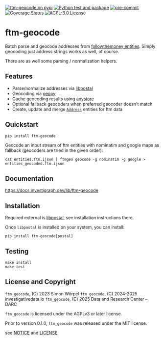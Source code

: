 [![ftm-geocode on pypi](https://img.shields.io/pypi/v/ftm-geocode)](https://pypi.org/project/ftm-geocode/)
[![Python test and package](https://github.com/investigativedata/ftm-geocode/actions/workflows/python.yml/badge.svg)](https://github.com/investigativedata/ftm-geocode/actions/workflows/python.yml)
[![pre-commit](https://img.shields.io/badge/pre--commit-enabled-brightgreen?logo=pre-commit)](https://github.com/pre-commit/pre-commit)
[![Coverage Status](https://coveralls.io/repos/github/investigativedata/ftm-geocode/badge.svg?branch=main)](https://coveralls.io/github/investigativedata/ftm-geocode?branch=main)
[![AGPL-3.0 License](https://img.shields.io/pypi/l/ftm-geocode)](./LICENSE)

# ftm-geocode

Batch parse and geocode addresses from
[followthemoney entities](https://followthemoney.readthedocs.io/en/latest/).
Simply geocoding just address strings works as well, of course.

There are as well some parsing / normalization helpers.

## Features
- Parse/normalize addresses via [libpostal](https://github.com/openvenues/libpostal)
- Geocoding via [geopy](https://geopy.readthedocs.io/en/stable/)
- Cache geocoding results using [anystore](https://docs.investigraph.dev/lib/anystore)
- Optional fallback geocoders when preferred geocoder doesn't match
- Create, update and merge [`Address`](https://followthemoney.readthedocs.io/en/latest/model.html#address) entities for ftm data

## Quickstart

    pip install ftm-geocode

Geocode an input stream of ftm entities with nominatim and google maps as fallback (geocoders are tried in the given order):

    cat entities.ftm.ijson | ftmgeo geocode -g nominatim -g google > entities_geocoded.ftm.ijson

## Documentation

https://docs.investigraph.dev/lib/ftm-geocode

## Installation

Required external is [libpostal](https://github.com/openvenues/pypostal), see installation instructions there.

Once `libpostal` is installed on your system, you can install:

    pip install ftm-geocode[postal]


## Testing

    make install
    make test


## License and Copyright

`ftm_geocode`, (C) 2023 Simon Wörpel
`ftm_geocode`, (C) 2024-2025 investigativedata.io
`ftm_geocode`, (C) 2025 Data and Research Center – DARC

`ftm_geocode` is licensed under the AGPLv3 or later license.

Prior to version 0.1.0, `ftm_geocode` was released under the MIT license.

see [NOTICE](./NOTICE) and [LICENSE](./LICENSE)
